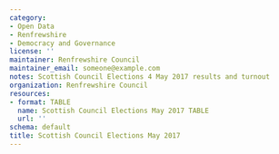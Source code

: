 ```yaml
---
category:
- Open Data
- Renfrewshire
- Democracy and Governance
license: ''
maintainer: Renfrewshire Council
maintainer_email: someone@example.com
notes: Scottish Council Elections 4 May 2017 results and turnout
organization: Renfrewshire Council
resources:
- format: TABLE
  name: Scottish Council Elections May 2017 TABLE
  url: ''
schema: default
title: Scottish Council Elections May 2017
---
```

